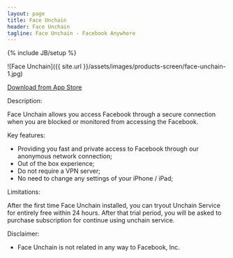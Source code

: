 ```yaml
---
layout: page
title: Face Unchain
header: Face Unchain
tagline: Face Unchain - Facebook Anywhere
---
```

{% include JB/setup %}

![Face Unchain]({{ site.url }}/assets/images/products-screen/face-unchain-1.jpg)

[Download from App Store](https://itunes.apple.com/app/face-unchain-facebook-anywhere/id680125719?mt=8)

Description:

Face Unchain allows you access Facebook through a secure connection when you are blocked or monitored from accessing the Facebook. 

Key features: 

- Providing you fast and private access to Facebook through our anonymous network connection; 
- Out of the box experience; 
- Do not require a VPN server; 
- No need to change any settings of your iPhone / iPad; 

Limitations: 

After the first time Face Unchain installed, you can tryout Unchain Service for entirely free within 24 hours. After that trial period, you will be asked to purchase subscription for continue using unchain service. 

Disclaimer: 
- Face Unchain is not related in any way to Facebook, Inc.



